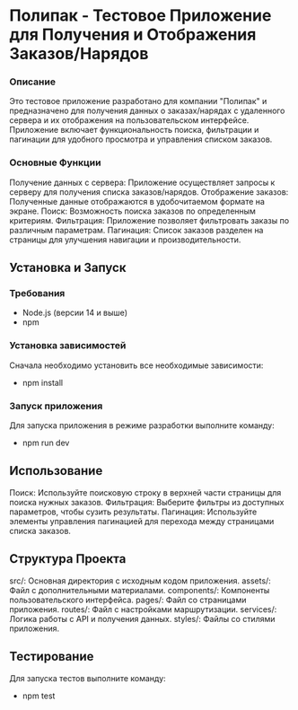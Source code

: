 # Полипак - Тестовое Приложение для Получения и Отображения Заказов/Нарядов

### Описание

Это тестовое приложение разработано для компании "Полипак" и предназначено для получения данных о заказах/нарядах с удаленного сервера и их отображения на пользовательском интерфейсе. Приложение включает функциональность поиска, фильтрации и пагинации для удобного просмотра и управления списком заказов.

### Основные Функции

Получение данных с сервера: Приложение осуществляет запросы к серверу для получения списка заказов/нарядов.
Отображение заказов: Полученные данные отображаются в удобочитаемом формате на экране.
Поиск: Возможность поиска заказов по определенным критериям.
Фильтрация: Приложение позволяет фильтровать заказы по различным параметрам.
Пагинация: Список заказов разделен на страницы для улучшения навигации и производительности.

## Установка и Запуск

### Требования

- Node.js (версии 14 и выше)
- npm

### Установка зависимостей

Сначала необходимо установить все необходимые зависимости:

- npm install

### Запуск приложения

Для запуска приложения в режиме разработки выполните команду:

- npm run dev

## Использование

Поиск: Используйте поисковую строку в верхней части страницы для поиска нужных заказов.
Фильтрация: Выберите фильтры из доступных параметров, чтобы сузить результаты.
Пагинация: Используйте элементы управления пагинацией для перехода между страницами списка заказов.

## Структура Проекта

src/: Основная директория с исходным кодом приложения.
assets/: Файл с дополнительными материалами.
components/: Компоненты пользовательского интерфейса.
pages/: Файл со страницами приложения.
routes/: Файл с настройками маршрутизации.
services/: Логика работы с API и получения данных.
styles/: Файлы со стилями приложения.

## Тестирование

Для запуска тестов выполните команду:

- npm test
